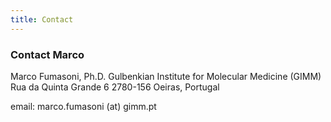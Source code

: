 ```yaml
---
title: Contact
---
```



### Contact Marco

Marco Fumasoni, Ph.D.
Gulbenkian Institute for Molecular Medicine (GIMM)
Rua da Quinta Grande 6
2780-156 Oeiras, Portugal

email: marco.fumasoni (at) gimm.pt
